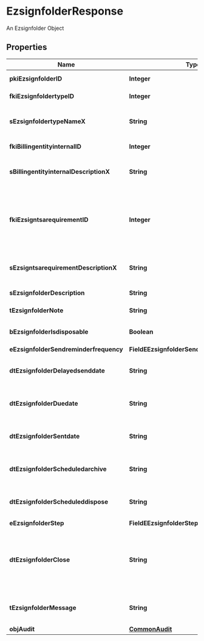 

# EzsignfolderResponse

An Ezsignfolder Object

## Properties

| Name | Type | Description | Notes |
|------------ | ------------- | ------------- | -------------|
|**pkiEzsignfolderID** | **Integer** | The unique ID of the Ezsignfolder |  |
|**fkiEzsignfoldertypeID** | **Integer** | The unique ID of the Ezsignfoldertype. |  |
|**sEzsignfoldertypeNameX** | **String** | The name of the Ezsignfoldertype in the language of the requester |  |
|**fkiBillingentityinternalID** | **Integer** | The unique ID of the Billingentityinternal. |  |
|**sBillingentityinternalDescriptionX** | **String** | The description of the Billingentityinternal in the language of the requester |  |
|**fkiEzsigntsarequirementID** | **Integer** | The unique ID of the Ezsigntsarequirement.  Determine if a Time Stamping Authority should add a timestamp on each of the signature. Valid values:  |Value|Description| |-|-| |1|No. TSA Timestamping will requested. This will make all signatures a lot faster since no round-trip to the TSA server will be required. Timestamping will be made using eZsign server&#39;s time.| |2|Best effort. Timestamping from a Time Stamping Authority will be requested but is not mandatory. In the very improbable case it cannot be completed, the timestamping will be made using eZsign server&#39;s time. **Additional fee applies**| |3|Mandatory. Timestamping from a Time Stamping Authority will be requested and is mandatory. In the very improbable case it cannot be completed, the signature will fail and the user will be asked to retry. **Additional fee applies**| |  |
|**sEzsigntsarequirementDescriptionX** | **String** | The description of the Ezsigntsarequirement in the language of the requester |  |
|**sEzsignfolderDescription** | **String** | The description of the Ezsignfolder |  |
|**tEzsignfolderNote** | **String** | Note about the Ezsignfolder |  |
|**bEzsignfolderIsdisposable** | **Boolean** | If the Ezsigndocument can be disposed |  |
|**eEzsignfolderSendreminderfrequency** | **FieldEEzsignfolderSendreminderfrequency** |  |  |
|**dtEzsignfolderDelayedsenddate** | **String** | The date and time at which the Ezsignfolder will be sent in the future. |  [optional] |
|**dtEzsignfolderDuedate** | **String** | The maximum date and time at which the Ezsignfolder can be signed. |  [optional] |
|**dtEzsignfolderSentdate** | **String** | The date and time at which the Ezsignfolder was sent the last time. |  [optional] |
|**dtEzsignfolderScheduledarchive** | **String** | The scheduled date and time at which the Ezsignfolder should be archived. |  [optional] |
|**dtEzsignfolderScheduleddispose** | **String** | The scheduled date at which the Ezsignfolder should be Disposed. |  [optional] |
|**eEzsignfolderStep** | **FieldEEzsignfolderStep** |  |  |
|**dtEzsignfolderClose** | **String** | The date and time at which the Ezsignfolder was closed. Either by applying the last signature or by completing it prematurely. |  [optional] |
|**tEzsignfolderMessage** | **String** | A custom text message that will be added to the email sent. |  |
|**objAudit** | [**CommonAudit**](CommonAudit.md) |  |  |



